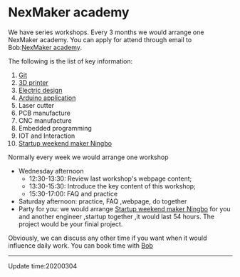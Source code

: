 # NexMaker academy


We have series workshops. Every 3 months we would arrange one NexMaker academy. You can apply for attend  through email to Bob:[NexMaker academy](bob@nexpcb.com). 

The following is the list of key information:

1. [Git](https://git-scm.com/)
2. [ 3D printer](doc/3dprinter/assignment.md)
3. [Electric design ](doc/electric_design_and_manfucture/)
4. [Arduino application](https://www.arduino.cc/)
5. Laser cutter
6. PCB manufacture	
7. CNC manufacture
8. Embedded programming
9.  IOT and Interaction
10. [Startup weekend maker Ningbo](https://mp.weixin.qq.com/s/c0Ezu0Gmwc_TvyuxWJ4sgA)

Normally every week we would arrange one workshop

* Wednesday afternoon
    * 12:30-13:30: Review last workshop's webpage content;
    * 13:30-15:30: Introduce the key content of this workshop;
    * 15:30-17:00: FAQ and practice
* Saturday afternoon: practice, FAQ ,webpage, do together
* Party for you: we would arrange [Startup weekend maker Ningbo](https://mp.weixin.qq.com/s/c0Ezu0Gmwc_TvyuxWJ4sgA) for you and another engineer ,startup together ,it would last 54 hours. The project would be your finial project.

 Obviously,  we can discuss any other time if you want when it would influence daily work. You can book time with [Bob](bob@nexmaker.com)



*****

Update time:20200304
